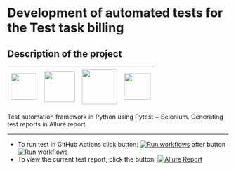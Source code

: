 # Development of automated tests for the Test task billing

## Description of the project

| <img src="https://cdn.jsdelivr.net/gh/devicons/devicon/icons/python/python-original-wordmark.svg" width="60" heigh="60"/> | <img src="https://cdn.jsdelivr.net/gh/devicons/devicon/icons/pytest/pytest-original-wordmark.svg" width="70" heigh="70"/> | <img src="https://cdn.jsdelivr.net/gh/devicons/devicon/icons/git/git-original-wordmark.svg" width="80" heigh="80"/> | <img src="https://avatars.githubusercontent.com/u/5879127?s=200&v=4" width="60" heigh="60"/> |
|---------------------------------------------------------------------------------------------------------------------------|---------------------------------------------------------------------------------------------------------------------------|---------------------------------------------------------------------------------------------------------------------|----------------------------------------------------------------------------------------------|

Test automation framework in Python using Pytest + Selenium.
Generating test reports in Allure report
___
* To run test in GitHub Actions click button: [![Run workflows](https://img.shields.io/badge/Run%20workflows-grey)](https://github.com/lambotik/belitsoft_task/actions/workflows/allure-report.yml) after button [![Run workflows](https://img.shields.io/badge/Run%20workflows-blue)](https://github.com/lambotik/belitsoft_task/actions/workflows/allure-report.yml)
* To view the current test report, click the
  button: [![Allure Report](https://img.shields.io/badge/Allure%20Report-deployed-green)](https://lambotik.github.io/belitsoft_task/)
